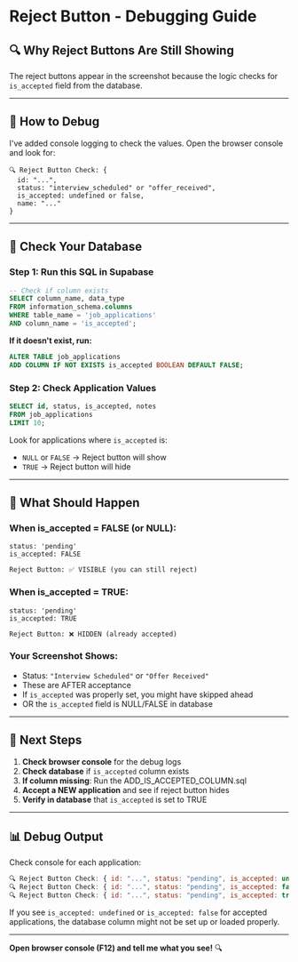 # Reject Button - Debugging Guide

## 🔍 Why Reject Buttons Are Still Showing

The reject buttons appear in the screenshot because the logic checks for `is_accepted` field from the database.

---

## 🧪 How to Debug

I've added console logging to check the values. Open the browser console and look for:

```
🔍 Reject Button Check: {
  id: "...",
  status: "interview_scheduled" or "offer_received",
  is_accepted: undefined or false,
  name: "..."
}
```

---

## 💾 Check Your Database

### **Step 1: Run this SQL in Supabase**

```sql
-- Check if column exists
SELECT column_name, data_type 
FROM information_schema.columns 
WHERE table_name = 'job_applications' 
AND column_name = 'is_accepted';
```

**If it doesn't exist, run:**
```sql
ALTER TABLE job_applications 
ADD COLUMN IF NOT EXISTS is_accepted BOOLEAN DEFAULT FALSE;
```

### **Step 2: Check Application Values**

```sql
SELECT id, status, is_accepted, notes 
FROM job_applications 
LIMIT 10;
```

Look for applications where `is_accepted` is:
- `NULL` or `FALSE` → Reject button will show
- `TRUE` → Reject button will hide

---

## 🎯 What Should Happen

### **When is_accepted = FALSE (or NULL):**
```
status: 'pending'
is_accepted: FALSE

Reject Button: ✅ VISIBLE (you can still reject)
```

### **When is_accepted = TRUE:**
```
status: 'pending'  
is_accepted: TRUE

Reject Button: ❌ HIDDEN (already accepted)
```

### **Your Screenshot Shows:**
- Status: `"Interview Scheduled"` or `"Offer Received"`
- These are AFTER acceptance
- If `is_accepted` was properly set, you might have skipped ahead
- OR the `is_accepted` field is NULL/FALSE in database

---

## 🔧 Next Steps

1. **Check browser console** for the debug logs
2. **Check database** if `is_accepted` column exists
3. **If column missing**: Run the ADD_IS_ACCEPTED_COLUMN.sql
4. **Accept a NEW application** and see if reject button hides
5. **Verify in database** that `is_accepted` is set to TRUE

---

## 📊 Debug Output

Check console for each application:

```javascript
🔍 Reject Button Check: { id: "...", status: "pending", is_accepted: undefined }
🔍 Reject Button Check: { id: "...", status: "pending", is_accepted: false }  
🔍 Reject Button Check: { id: "...", status: "pending", is_accepted: true } ← SHOULD HIDE!
```

If you see `is_accepted: undefined` or `is_accepted: false` for accepted applications, the database column might not be set up or loaded properly.

---

**Open browser console (F12) and tell me what you see!** 🔍

